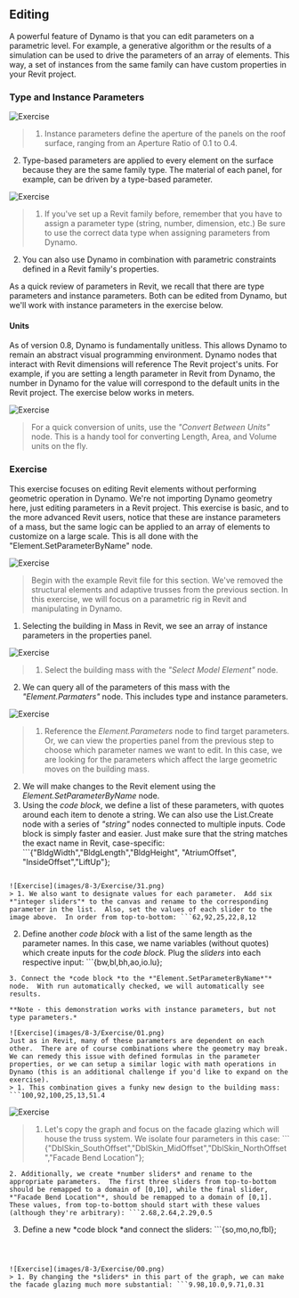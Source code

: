 ## Editing
A powerful feature of Dynamo is that you can edit parameters on a parametric level.  For example, a generative algorithm or the results of a simulation can be used to drive the parameters of an array of elements. This way, a set of instances from the same family can have custom properties in your Revit project.
### Type and Instance Parameters
![Exercise](images/8-5/Exercise/32.png)
> 1. Instance parameters define the aperture of the panels on the roof surface, ranging from an Aperture Ratio of 0.1 to 0.4.
2. Type-based parameters are applied to every element on the surface because they are the same family type.  The material of each panel, for example,  can be driven by a type-based parameter.

![Exercise](images/8-3/params.png)
>1. If you've set up a Revit family before, remember that you have to assign a parameter type (string, number, dimension, etc.) Be sure to use the correct data type when assigning parameters from Dynamo.
2. You can also use Dynamo in combination with parametric constraints defined in a Revit family's properties.

As a quick review of parameters in Revit, we recall that there are type parameters and instance parameters.  Both can be edited from Dynamo, but we'll work with instance parameters in the exercise below.

#### Units
As of version 0.8, Dynamo is fundamentally unitless.  This allows Dynamo to remain an abstract visual programming environment. Dynamo nodes that interact with Revit dimensions will reference The Revit project's units.  For example, if you are setting a length parameter in Revit from Dynamo, the number in Dynamo for the value will correspond to the default units in the Revit project.  The exercise below works in meters.

![Exercise](images/8-3/units.png)
> For a quick conversion of units, use the *"Convert Between Units"* node.  This is a handy tool for converting Length, Area, and Volume units on the fly.

### Exercise
This exercise focuses on editing Revit elements without performing geometric operation in Dynamo.  We're not importing Dynamo geometry here, just editing parameters in a Revit project.  This exercise is basic, and to the more advanced Revit users, notice that these are instance parameters of a mass, but the same logic can be applied to an array of elements to customize on a large scale. This is all done with the "Element.SetParameterByName" node.

![Exercise](images/8-3/Exercise/04.png)
> Begin with the example Revit file for this section.  We've removed the structural elements and adaptive trusses from the previous section.  In this exercise, we will focus on a parametric rig in Revit and manipulating in Dynamo.
1. Selecting the building in Mass in Revit, we see an array of instance parameters in the properties panel.

![Exercise](images/8-3/Exercise/03.png)
> 1. Select the building mass with the *"Select Model Element"* node.
2. We can query all of the parameters of this mass with the *"Element.Parmaters"* node.  This includes type and instance parameters.

![Exercise](images/8-3/Exercise/32.png)
> 1. Reference the *Element.Parameters* node to find target parameters.  Or, we can view the properties panel from the previous step to choose which parameter names we want to edit.  In this case, we are looking for the parameters which affect the large geometric moves on the building mass.
2. We will make changes to the Revit element using the *Element.SetParameterByName* node.
3. Using the *code block*, we define a list of these parameters, with quotes around each item to denote a string.  We can also use the List.Create node with a series of *"string"* nodes connected to multiple inputs.  Code block is simply faster and easier.  Just make sure that the string matches the exact name in Revit, case-specific:  ```{"BldgWidth","BldgLength","BldgHeight", "AtriumOffset", "InsideOffset","LiftUp"};
```

![Exercise](images/8-3/Exercise/31.png)
> 1. We also want to designate values for each parameter.  Add six *"integer sliders"* to the canvas and rename to the corresponding parameter in the list.  Also, set the values of each slider to the image above.  In order from top-to-bottom: ```62,92,25,22,8,12
```
2. Define another *code block* with a list of the same length as the parameter names.  In this case, we name variables (without quotes) which create inputs for the *code block.*  Plug the *sliders* into each respective input: ```{bw,bl,bh,ao,io.lu};
```
3. Connect the *code block *to the *"Element.SetParameterByName*"* node.  With run automatically checked, we will automatically see results.

**Note - this demonstration works with instance parameters, but not type parameters.*

![Exercise](images/8-3/Exercise/01.png)
Just as in Revit, many of these parameters are dependent on each other.  There are of course combinations where the geometry may break.  We can remedy this issue with defined formulas in the parameter properties, or we can setup a similar logic with math operations in Dynamo (this is an additional challenge if you'd like to expand on the exercise).
> 1. This combination gives a funky new design to the building mass: ```100,92,100,25,13,51.4
```

![Exercise](images/8-3/Exercise/30.png)
> 1. Let's copy the graph and focus on the facade glazing which will house the truss system.  We isolate four parameters in this case: ``` {"DblSkin_SouthOffset","DblSkin_MidOffset","DblSkin_NorthOffset","Facade Bend Location"};
```
2. Additionally, we create *number sliders* and rename to the appropriate parameters.  The first three sliders from top-to-bottom should be remapped to a domain of [0,10], while the final slider, *"Facade Bend Location"*, should be remapped to a domain of [0,1].  These values, from top-to-bottom should start with these values (although they're arbitrary): ```2.68,2.64,2.29,0.5
```
3. Define a new *code block *and connect the sliders: ```{so,mo,no,fbl};
```



![Exercise](images/8-3/Exercise/00.png)
> 1. By changing the *sliders* in this part of the graph, we can make the facade glazing much more substantial: ```9.98,10.0,9.71,0.31
```

